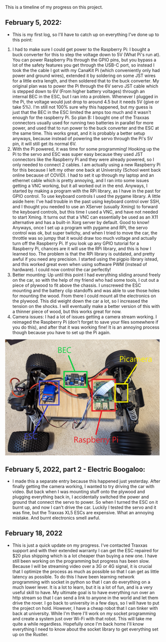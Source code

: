This is a timeline of my progress on this project.

<h2>February 5, 2022:</h2>
<ul>
      <li>
      This is my first log, so I'll have to catch up on everything I've done up to this point:
      </li>
</ul>

<ol>
<li>
I had to make sure I could get power to the Raspberry Pi: 
I bought a buck converter for this to step the voltage down to 5V (What Pi's run at). You can power Raspberry Pis through the GPIO pins, but you bypass a lot of the safety features you get through the USB-C port, so instead I took the the cable I got with my CanaKit Pi (which conveniently only had power and ground wires), extended it by soldering on some JST wires for a little extra length, and then soldered that to the buck converter. My original plan was to power the Pi through the 6V servo JST cable which is stepped down to 6V (From higher battery voltages) through an internal BEC in the ESC, but I ran into a problem. Whenever I plugged in the Pi, the voltage would just drop to around 4.5 but it needs 5V (give or take 5%). I'm still not 100% sure why this happened, but my guess is just that the BEC in the ESC limited the amps too much and it wasn't enough for the raspberry Pi. So plan B: I bought one of the Traxxas connectors usually used for running two batteries in parallel for more power, and used that to run power to the buck converter and the ESC at the same time. This works great, and it is probably a better setup anyways, because instead of powering the servo through the Pi's 5V pin, it will still get its normal 6V. 
</li>

<li>
With the Pi powered, it was time for some programming! 
Hooking up the Pi to the servo and ESC was super easy because they used JST connectors like the Raspberry Pi and they were already powered, so I only needed to connect 2 cables. I am actually using a new Raspberry Pi for this because I left my other one back at University (School went back online because of COVID). I had to set it up through my laptop and an ethernet cable which is pretty annoying, and I ran into some issues getting a VNC working, but it all worked out in the end. Anyways, I started by making a program with the RPi library, as I have in the past for GPIO control. To use keyboard controls I used the pygame library. A little aside here: I've had trouble in the past using keyboard control over SSH, and I thought you needed to use an XServer (usually Xming) to forward the keyboard controls, but this time I used a VNC, and have not needed to start Xming. It turns out that a VNC can essentially be used as an X11 alternative and has a built-in Xorg server by default. Good to know! Anyways, once I set up a program with pygame and RPi, the servo control was ok, but super twitchy, and when I tried to move the car, the throttle was so jumpy that it would draw too much voltage and actually turn off the Raspberry Pi. If you look up any GPIO tutorial for a Raspberry Pi, chances are it will use the RPi library, and this is how I learned too. The problem is that the RPi library is outdated, and pretty awful if you need any precision. I started using the pigpio library istead, and this worked great even when using software PWM (instead of hardware). I could now control the car perfectly!
</li>

<li>
Better mounting:
Up until this point I had everything sliding around freely on the car, so with the help of my friend who had some tools, I cut out a piece of plywood to fit above the chassis. I unscrewed the ESC mounting and the battery clip standoffs and was able to use those holes for mounting the wood. From there I could mount all the electronics on the plywood. This did weight down the car a lot, so I increased the tension on the shocks. I will eventually make a better version of this with a thinner piece of wood, but this works great for now.
</li>    

<li>
Camera issues:
I had a lot of issues getting a camera stream working. I reimaged the Raspberry Pi (don't forget to save your files somewhere if you do this), and after that it was working fine! It is an annoying process though because you have to set up the Pi again.
</li>
</ol>
      
<img src="images/Layout1.jpg" width="500"/>
      
<h2>February 5, 2022, part 2 - Electric Boogaloo:</h2>
<ul>
<li>
I made this a separate entry because this happened just yesterday. After finally getting the camera working, I wanted to try driving the car with video. But back when I was mounting stuff onto the plywood and plugging everything back in, I accidentally switched the power and ground that connect the servo to power. So when I turned the ESC on it burnt up, and now I can't drive the car. Luckily I tested the servo and it was fine, but the Traxxas XL5 ESCs are expensive. What an annoying mistake. And burnt electronics smell awful.
</li>
</ul>

<h2> February 18, 2022 </h2>
<ul>
<li>
This is just a quick update on my progress. I've contacted Traxxas support and with their extended warranty I can get the ESC repaired for $20 plus shipping which is a lot cheaper than buying a new one. I have still been working on the programming but progress has been slow. Because I will be streaming video over a 3G or 4G signal, it is crucial that I optimize the process as much as possible so that I can get as little latency as possible. To do this I have been learning network programming with socket in python so that I can do everything on a much lower lever. It is a lot to learn, but it is a lot of fun, and is a very useful skill to have. My ultimate goal is to have everything run over an http stream so that I can send a link to anyone in the world and let them drive the rover. I go back to university in a few days, so I will have to put the project on hold. However, I have a cheap robot that I can tinker with back at university. While I'm there I'll work on my socket programming and create a system just over Wi-Fi with that robot. This will take me quite a while regardless. Hopefully once I'm back home I'll know everything I need to know about the socket library to get everything set up on the Rustler.
</li>
</ul>
